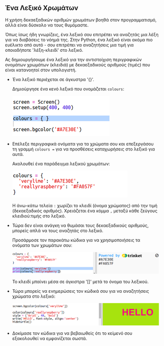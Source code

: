 ## Ένα Λεξικό Χρωμάτων

Η χρήση δεκαεξαδικών αριθμών χρωμάτων βοηθά στον προγραμματισμό, αλλά είναι δύσκολο να τους θυμόμαστε.

Όπως ίσως ήδη γνωρίζεις, ένα λεξικό σου επιτρέπει να αναζητάς μια λέξη για να διαβάσεις το νόημά της. Στην Python, ένα λεξικό είναι ακόμα πιο ευέλικτο από αυτό - σου επιτρέπει να αναζητήσεις μια τιμή για οποιαδήποτε 'λέξη-κλειδί' στο λεξικό.

Ας δημιουργήσουμε ένα λεξικό για την αντιστοίχιση περιγραφικών ονομάτων χρωμάτων (κλειδιά) με δεκαεξαδικούς αριθμούς (τιμές) που είναι κατανοητοί στον υπολογιστή.

+ Ένα λεξικό περιέχεται σε άγκυστρα '{}'.
    
    Δημιούργησε ένα κενό λεξικό που ονομάζεται `colours`:
    
    ![screenshot](images/colourful-dict.png)

+ Επέλεξε περιγραφικά ονόματα για τα χρώματα σου και επεξεργάσου τη γραμμή `colours =` για να προσθέσεις καταχωρήσεις στο λεξικό για αυτά.
    
    Ακολουθεί ένα παράδειγμα λεξικού χρωμάτων:
    
    ![screenshot](images/colourful-colours.png)
    
    Η άνω-κάτω τελεία `:` χωρίζει το κλειδί (όνομα χρώματος) από την τιμή (δεκαεξαδικός αριθμός). Χρειάζεται ένα κόμμα `,` μεταξύ κάθε ζεύγους κλειδιού:τιμής στο λεξικό.

+ Τώρα δεν είναι ανάγκη να θυμάσαι τους δεκαεξαδικούς αριθμούς, μπορείς απλά να τους αναζητάς στο λεξικό.
    
    Προσάρμοσε τον παρακάτω κώδικα για να χρησιμοποιήσεις τα ονόματα των χρωμάτων σου:
    
    ![screenshot](images/colourful-entries.png)
    
    Το κλειδί μπαίνει μέσα σε άγκιστρα '[]' μετά το όνομα του λεξικού.

+ Τώρα μπορείς να ενημερώσεις τον κώδικά σου για να αναζητήσεις χρώματα στο λεξικό:
    
    ![screenshot](images/colourful-use.png)

+ Δοκίμασε τον κώδικα για να βεβαιωθείς ότι το κείμενό σου εξακολουθεί να εμφανίζεται σωστά.